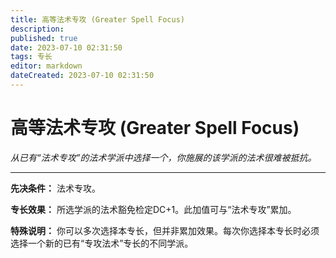 ```yaml
---
title: 高等法术专攻 (Greater Spell Focus)
description: 
published: true
date: 2023-07-10 02:31:50
tags: 专长
editor: markdown
dateCreated: 2023-07-10 02:31:50
---
```


# 高等法术专攻 (Greater Spell Focus)

_从已有“法术专攻”的法术学派中选择一个，你施展的该学派的法术很难被抵抗。_

* * *

**先决条件：** 法术专攻。

**专长效果：** 所选学派的法术豁免检定DC+1。此加值可与“法术专攻”累加。

**特殊说明：** 你可以多次选择本专长，但并非累加效果。每次你选择本专长时必须选择一个新的已有“专攻法术”专长的不同学派。

